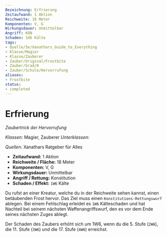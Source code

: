 ```yaml
---
Bezeichnung: Erfrierung
Zeitaufwand: 1 Aktion
Reichweite: 18 Meter
Komponenten: V, G
Wirkungsdauer: Unmittelbar
Angriff: KON
Schaden: 1d6 Kälte
tags: 
- Quelle/5e/Xanathars_Guide_to_Everything
- Klasse/Magier
- Klasse/Zauberer
- Zauber/Original/Frostbite
- Zauber/Grad/0
- Zauber/Schule/Hervorrufung
aliases: 
- Frostbite
status:
- completed
---
```

# Erfrierung
_Zaubertrick der Hervorrufung_

_Klassen:_ Magier, Zauberer
_Unterklassen:_

_Quellen:_ Xanathars Ratgeber für Alles

- **Zeitaufwand:** 1 Aktion
- **Reichweite / Fläche:** 18 Meter
- **Komponenten:** V, G
- **Wirkungsdauer:** Unmittelbar
- **Angriff / Rettung:** Konstitution
- **Schaden / Effekt:**  `1W6` Kälte

Du rufst an einer Kreatur, welche du in der Reichweite sehen kannst, einen betäubenden Frost hervor. Das Ziel muss einen `Konstitutions-Rettungswurf` ablegen. Bei einem Fehlschlag erleidet es `1W6` Kälteschaden und hat Nachteil bei seinem nächsten Waffenangriffswurf, den es vor dem Ende seines nächsten Zuges ablegt.

Der Schaden des Zaubers erhöht sich um 1W6, wenn du die 5. Stufe (`2W6`), die 11. Stufe (`3W6`) und die 17. Stufe (`4W6`) erreichst.